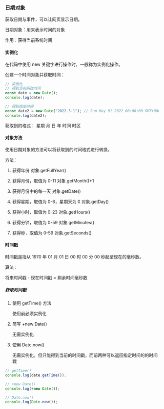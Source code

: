 ### 日期对象

获取日期与事件，可以让网页显示日期。

日期对象：用来表示时间的对象

作用：获得当前系统时间

#### 实例化

在代码中使用 new 关键字进行操作时，一般称为实例化操作。

创建一个时间对象并获取时间：

```js
// 实例化
// 得到当前系统时间
const date = new Date();
console.log(date);

// 得到指定时间
const date2 = new Date("2022-5-1"); // Sun May 01 2022 00:00:00 GMT+0800 (中国标准时间)
console.log(date2);
```

获取到的格式： 星期 月 日 年 时间 时区

#### 对象方法

使用日期对象的方法可以将获取到的时间格式进行转换。

方法：

1. 获得年份 对象.getFullYear()

2. 获得月份，取值为 0-11 对象.getMonth()+1

3. 获得月份中的每一天 对象.getDate()

4. 获得星期，取值为 0-6，星期天为 0 对象.getDay()

5. 获得小时，取值为 0-23 对象.getHours()

6. 获得分钟，取值为 0-59 对象.getMinutes()

7. 获得秒，取值为 0-59 对象.getSeconds()

#### 时间戳

时间戳是指从 1970 年 01 月 01 日 00 时 00 分 00 秒起至现在的毫秒数。

算法：

将来时间戳 - 现在时间戳 = 剩余时间毫秒数

##### 获取时间戳

1. 使用 getTime() 方法

   使用前必须实例化

2. 简写 +new Date()

   无需实例化

3. 使用 Date.now()

   无需实例化，但只能得到当前的时间戳，而前两种可以返回指定时间的的时间戳

```js
// getTime()
console.log(date.getTime());

// +new Date()
console.log(+new Date());

// Date.now()
console.log(Date.now());
```
